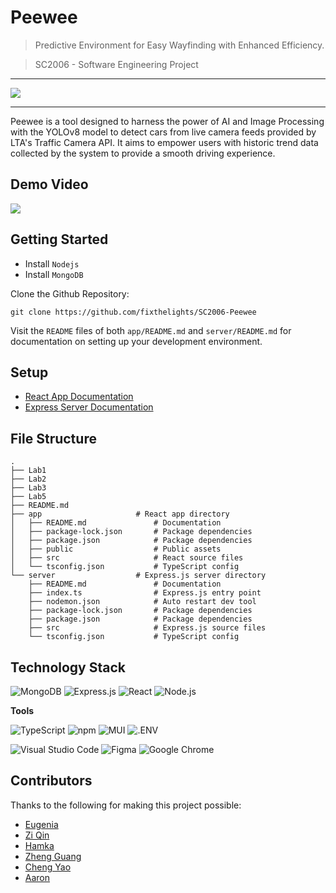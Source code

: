 # Peewee
> Predictive Environment for Easy Wayfinding with Enhanced Efficiency.

> SC2006 - Software Engineering Project

---

![](https://github.com/fixthelights/SC2006-Peewee/assets/40014625/e2075b2c-2642-4161-9f8a-ae37e407552b)

---

Peewee is a tool designed to harness the power of AI and Image Processing with the YOLOv8 model to detect cars from live camera feeds provided by LTA's Traffic Camera API. It aims to empower users with historic trend data collected by the system to provide a smooth driving experience.

## Demo Video
<a href="https://www.youtube.com/watch?v=777DNkQB9Pc"> <img src="https://img.shields.io/badge/YouTube-FF0000?style=for-the-badge&logo=youtube&logoColor=white"/></a>


## Getting Started
- Install `Nodejs`
- Install `MongoDB`

Clone the Github Repository:
```shell
git clone https://github.com/fixthelights/SC2006-Peewee
```
Visit the `README` files of both `app/README.md` and `server/README.md` for documentation on setting up your development environment.

## Setup
- [React App Documentation](/app/README.md)
- [Express Server Documentation](/server/README.md)

## File Structure
```
.
├── Lab1
├── Lab2
├── Lab3
├── Lab5
├── README.md
├── app                     # React app directory
│   ├── README.md               # Documentation
│   ├── package-lock.json       # Package dependencies
│   ├── package.json            # Package dependencies
│   ├── public                  # Public assets
│   ├── src                     # React source files
│   └── tsconfig.json           # TypeScript config
└── server                  # Express.js server directory
    ├── README.md               # Documentation
    ├── index.ts                # Express.js entry point
    ├── nodemon.json            # Auto restart dev tool
    ├── package-lock.json       # Package dependencies
    ├── package.json            # Package dependencies
    ├── src                     # Express.js source files
    └── tsconfig.json           # TypeScript config
```

## Technology Stack

<p align="left">
<img src="https://img.shields.io/badge/mongodb-%234ea94b.svg?logo=mongodb&logoColor=white&style=for-the-badge" alt="MongoDB" />
<img src="https://img.shields.io/badge/express.js-%23000000.svg?logo=express&logoColor=white&style=for-the-badge" alt="Express.js" />
<img src="https://img.shields.io/badge/react-%2320232a.svg?logo=react&logoColor=%2361dafb&style=for-the-badge" alt="React" />
<img src="https://img.shields.io/badge/node.js-%2343853d.svg?logo=node.js&logoColor=white&style=for-the-badge" alt="Node.js" />
</p>

**Tools**

<p align="left">
<img src="https://img.shields.io/badge/typescript-%23007acc.svg?logo=typescript&logoColor=white&style=for-the-badge" alt="TypeScript" />
<img src="https://img.shields.io/badge/npm-%23cb0000.svg?logo=npm&logoColor=white&style=for-the-badge" alt="npm" />
<img src="https://img.shields.io/badge/mui-%23007fff.svg?logo=mui&logoColor=white&style=for-the-badge" alt="MUI" />
<img src="https://img.shields.io/badge/.env-%23ecd53f.svg?logo=dotenv&logoColor=%23333333&style=for-the-badge" alt=".ENV" />
</p>

<p align="left">
<img src="https://img.shields.io/badge/visual%20studio%20code-%230078d7.svg?logo=visual-studio-code&logoColor=white&style=for-the-badge" alt="Visual Studio Code" />
<img src="https://img.shields.io/badge/figma-%23f24e1e.svg?logo=figma&logoColor=white&style=for-the-badge" alt="Figma" />
<img src="https://img.shields.io/badge/google%20chrome-%234285f4.svg?logo=googlechrome&logoColor=white&style=for-the-badge" alt="Google Chrome" />
</p>

## Contributors
Thanks to the following for making this project possible:

- [Eugenia](https://github.com/euggddllg)
- [Zi Qin](https://github.com/zi-qin)
- [Hamka](https://github.com/thehamcar)
- [Zheng Guang](https://github.com/fixthelights)
- [Cheng Yao](https://github.com/chengyaolee)
- [Aaron](https://github.com/sampsamp101)
